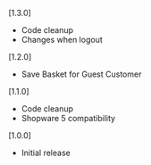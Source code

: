 [1.3.0]
* Code cleanup
* Changes when logout

[1.2.0]
* Save Basket for Guest Customer

[1.1.0]
* Code cleanup
* Shopware 5 compatibility

[1.0.0]
* Initial release
